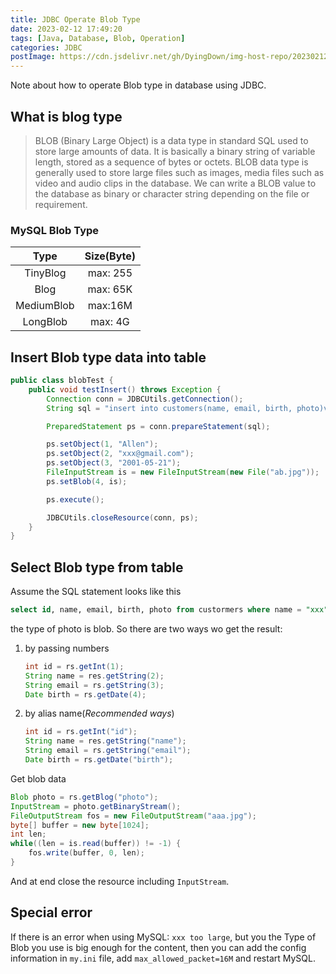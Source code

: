 ```yaml
---
title: JDBC Operate Blob Type
date: 2023-02-12 17:49:20
tags: [Java, Database, Blob, Operation]
categories: JDBC
postImage: https://cdn.jsdelivr.net/gh/DyingDown/img-host-repo/202302122033675.jpg
---
```


Note about how to operate Blob type in database using JDBC.

<!--more-->

## What is blog type

> BLOB (Binary Large Object) is a data type in standard SQL used to store large amounts of data. It is basically a binary string of variable length, stored as a sequence of bytes or octets. BLOB data type is generally used to store large files such as images, media files such as video and audio clips in the database. We can write a BLOB value to the database as binary or character string depending on the file or requirement.

### MySQL Blob Type

|    Type    | Size(Byte) |
| :--------: | :--------: |
|  TinyBlog  |  max: 255  |
|    Blog    |  max: 65K  |
| MediumBlob |  max:16M   |
|  LongBlob  |  max: 4G   |

## Insert Blob type data into table

```java
public class blobTest {
    public void testInsert() throws Exception {
        Connection conn = JDBCUtils.getConnection();
        String sql = "insert into customers(name, email, birth, photo)value(?,?,?,?)";

        PreparedStatement ps = conn.prepareStatement(sql);

        ps.setObject(1, "Allen");
        ps.setObject(2, "xxx@gmail.com");
        ps.setObject(3, "2001-05-21");
        FileInputStream is = new FileInputStream(new File("ab.jpg"));
        ps.setBlob(4, is);

        ps.execute();

        JDBCUtils.closeResource(conn, ps);
    }
}
```

## Select Blob type from table

Assume the SQL statement looks like this

```sql
select id, name, email, birth, photo from custormers where name = "xxx"
```

the type of photo is blob. So there are two ways wo get the result:

1. by passing numbers

   ```java
   int id = rs.getInt(1);
   String name = res.getString(2);
   String email = rs.getString(3);
   Date birth = rs.getDate(4);
   ```

2. by alias name(*Recommended ways*)

   ```java
   int id = rs.getInt("id");
   String name = res.getString("name");
   String email = rs.getString("email");
   Date birth = rs.getDate("birth");
   ```

Get blob data

```java
Blob photo = rs.getBlog("photo");
InputStream = photo.getBinaryStream();
FileOutputStream fos = new FileOutputStream("aaa.jpg");
byte[] buffer = new byte[1024];
int len;
while((len = is.read(buffer)) != -1) {
    fos.write(buffer, 0, len);
}
```

And at end close the resource including `InputStream`.

## Special error

If there is an error when using MySQL: `xxx too large`, but you the Type of Blob you use is big enough for the content,  then you can add the config information in `my.ini` file, add `max_allowed_packet=16M` and restart MySQL.